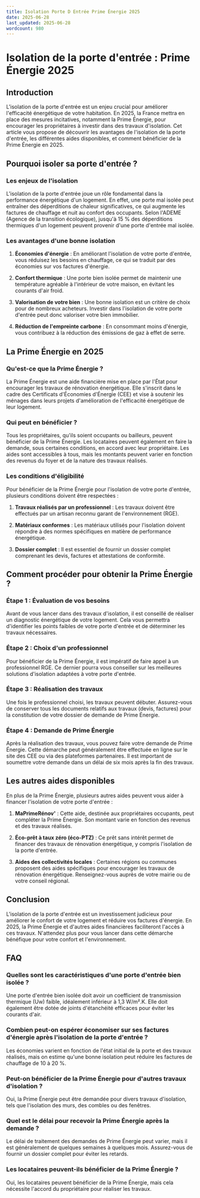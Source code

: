 ```yaml
---
title: Isolation Porte D Entrée Prime Énergie 2025
date: 2025-06-28
last_updated: 2025-06-28
wordcount: 980
---
```


# Isolation de la porte d'entrée : Prime Énergie 2025

## Introduction

L'isolation de la porte d'entrée est un enjeu crucial pour améliorer l'efficacité énergétique de votre habitation. En 2025, la France mettra en place des mesures incitatives, notamment la Prime Énergie, pour encourager les propriétaires à investir dans des travaux d'isolation. Cet article vous propose de découvrir les avantages de l'isolation de la porte d'entrée, les différentes aides disponibles, et comment bénéficier de la Prime Énergie en 2025.

## Pourquoi isoler sa porte d'entrée ?

### Les enjeux de l'isolation

L'isolation de la porte d'entrée joue un rôle fondamental dans la performance énergétique d'un logement. En effet, une porte mal isolée peut entraîner des déperditions de chaleur significatives, ce qui augmente les factures de chauffage et nuit au confort des occupants. Selon l'ADEME (Agence de la transition écologique), jusqu'à 15 % des déperditions thermiques d'un logement peuvent provenir d'une porte d'entrée mal isolée.

### Les avantages d'une bonne isolation

1. **Économies d'énergie** : En améliorant l'isolation de votre porte d'entrée, vous réduisez les besoins en chauffage, ce qui se traduit par des économies sur vos factures d'énergie.
   
2. **Confort thermique** : Une porte bien isolée permet de maintenir une température agréable à l'intérieur de votre maison, en évitant les courants d'air froid.

3. **Valorisation de votre bien** : Une bonne isolation est un critère de choix pour de nombreux acheteurs. Investir dans l'isolation de votre porte d'entrée peut donc valoriser votre bien immobilier.

4. **Réduction de l'empreinte carbone** : En consommant moins d'énergie, vous contribuez à la réduction des émissions de gaz à effet de serre.

## La Prime Énergie en 2025

### Qu'est-ce que la Prime Énergie ?

La Prime Énergie est une aide financière mise en place par l'État pour encourager les travaux de rénovation énergétique. Elle s'inscrit dans le cadre des Certificats d'Économies d'Énergie (CEE) et vise à soutenir les ménages dans leurs projets d'amélioration de l'efficacité énergétique de leur logement.

### Qui peut en bénéficier ?

Tous les propriétaires, qu'ils soient occupants ou bailleurs, peuvent bénéficier de la Prime Énergie. Les locataires peuvent également en faire la demande, sous certaines conditions, en accord avec leur propriétaire. Les aides sont accessibles à tous, mais les montants peuvent varier en fonction des revenus du foyer et de la nature des travaux réalisés.

### Les conditions d'éligibilité

Pour bénéficier de la Prime Énergie pour l'isolation de votre porte d'entrée, plusieurs conditions doivent être respectées :

1. **Travaux réalisés par un professionnel** : Les travaux doivent être effectués par un artisan reconnu garant de l'environnement (RGE).
   
2. **Matériaux conformes** : Les matériaux utilisés pour l'isolation doivent répondre à des normes spécifiques en matière de performance énergétique.

3. **Dossier complet** : Il est essentiel de fournir un dossier complet comprenant les devis, factures et attestations de conformité.

## Comment procéder pour obtenir la Prime Énergie ?

### Étape 1 : Évaluation de vos besoins

Avant de vous lancer dans des travaux d'isolation, il est conseillé de réaliser un diagnostic énergétique de votre logement. Cela vous permettra d'identifier les points faibles de votre porte d'entrée et de déterminer les travaux nécessaires.

### Étape 2 : Choix d'un professionnel

Pour bénéficier de la Prime Énergie, il est impératif de faire appel à un professionnel RGE. Ce dernier pourra vous conseiller sur les meilleures solutions d'isolation adaptées à votre porte d'entrée.

### Étape 3 : Réalisation des travaux

Une fois le professionnel choisi, les travaux peuvent débuter. Assurez-vous de conserver tous les documents relatifs aux travaux (devis, factures) pour la constitution de votre dossier de demande de Prime Énergie.

### Étape 4 : Demande de Prime Énergie

Après la réalisation des travaux, vous pouvez faire votre demande de Prime Énergie. Cette démarche peut généralement être effectuée en ligne sur le site des CEE ou via des plateformes partenaires. Il est important de soumettre votre demande dans un délai de six mois après la fin des travaux.

## Les autres aides disponibles

En plus de la Prime Énergie, plusieurs autres aides peuvent vous aider à financer l'isolation de votre porte d'entrée :

1. **MaPrimeRénov'** : Cette aide, destinée aux propriétaires occupants, peut compléter la Prime Énergie. Son montant varie en fonction des revenus et des travaux réalisés.

2. **Éco-prêt à taux zéro (éco-PTZ)** : Ce prêt sans intérêt permet de financer des travaux de rénovation énergétique, y compris l'isolation de la porte d'entrée.

3. **Aides des collectivités locales** : Certaines régions ou communes proposent des aides spécifiques pour encourager les travaux de rénovation énergétique. Renseignez-vous auprès de votre mairie ou de votre conseil régional.

## Conclusion

L'isolation de la porte d'entrée est un investissement judicieux pour améliorer le confort de votre logement et réduire vos factures d'énergie. En 2025, la Prime Énergie et d'autres aides financières faciliteront l'accès à ces travaux. N'attendez plus pour vous lancer dans cette démarche bénéfique pour votre confort et l'environnement.

## FAQ

### Quelles sont les caractéristiques d'une porte d'entrée bien isolée ?

Une porte d'entrée bien isolée doit avoir un coefficient de transmission thermique (Uw) faible, idéalement inférieur à 1,3 W/m².K. Elle doit également être dotée de joints d'étanchéité efficaces pour éviter les courants d'air.

### Combien peut-on espérer économiser sur ses factures d'énergie après l'isolation de la porte d'entrée ?

Les économies varient en fonction de l'état initial de la porte et des travaux réalisés, mais on estime qu'une bonne isolation peut réduire les factures de chauffage de 10 à 20 %.

### Peut-on bénéficier de la Prime Énergie pour d'autres travaux d'isolation ?

Oui, la Prime Énergie peut être demandée pour divers travaux d'isolation, tels que l'isolation des murs, des combles ou des fenêtres.

### Quel est le délai pour recevoir la Prime Énergie après la demande ?

Le délai de traitement des demandes de Prime Énergie peut varier, mais il est généralement de quelques semaines à quelques mois. Assurez-vous de fournir un dossier complet pour éviter les retards.

### Les locataires peuvent-ils bénéficier de la Prime Énergie ?

Oui, les locataires peuvent bénéficier de la Prime Énergie, mais cela nécessite l'accord du propriétaire pour réaliser les travaux.
